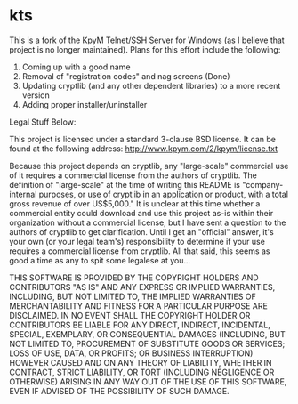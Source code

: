 kts
===

This is a fork of the KpyM Telnet/SSH Server for Windows (as I believe that project is no longer maintained).  Plans for this effort include the following:

1. Coming up with a good name
2. Removal of "registration codes" and nag screens (Done)
3. Updating cryptlib (and any other dependent libraries) to a more recent version
4. Adding proper installer/uninstaller

Legal Stuff Below:

This project is licensed under a standard 3-clause BSD license.  It can be found at the following address: http://www.kpym.com/2/kpym/license.txt

Because this project depends on cryptlib, any "large-scale" commercial use of it requires a commercial license from the authors of cryptlib.  The definition of "large-scale" at the time of writing this README is "company-internal purposes, or use of cryptlib in an application or product, with a total gross revenue of over US$5,000."  It is unclear at this time whether a commercial entity could download and use this project as-is within their organization without a commercial license, but I have sent a question to the authors of cryptlib to get clarification.  Until I get an "official" answer, it's your own (or your legal team's) responsibility to determine if your use requires a commercial license from cryptlib.  All that said, this seems as good a time as any to spit some legalese at you...

THIS SOFTWARE IS PROVIDED BY THE COPYRIGHT HOLDERS AND CONTRIBUTORS "AS IS" AND ANY EXPRESS OR IMPLIED WARRANTIES, INCLUDING, BUT NOT LIMITED TO, THE IMPLIED WARRANTIES OF MERCHANTABILITY AND FITNESS FOR A PARTICULAR PURPOSE ARE DISCLAIMED. IN NO EVENT SHALL THE COPYRIGHT HOLDER OR CONTRIBUTORS BE LIABLE FOR ANY DIRECT, INDIRECT, INCIDENTAL, SPECIAL, EXEMPLARY, OR CONSEQUENTIAL DAMAGES (INCLUDING, BUT NOT LIMITED TO, PROCUREMENT OF SUBSTITUTE GOODS OR SERVICES; LOSS OF USE, DATA, OR PROFITS; OR BUSINESS INTERRUPTION) HOWEVER CAUSED AND ON ANY THEORY OF LIABILITY, WHETHER IN CONTRACT, STRICT LIABILITY, OR TORT (INCLUDING NEGLIGENCE OR OTHERWISE) ARISING IN ANY WAY OUT OF THE USE OF THIS SOFTWARE, EVEN IF ADVISED OF THE POSSIBILITY OF SUCH DAMAGE.
